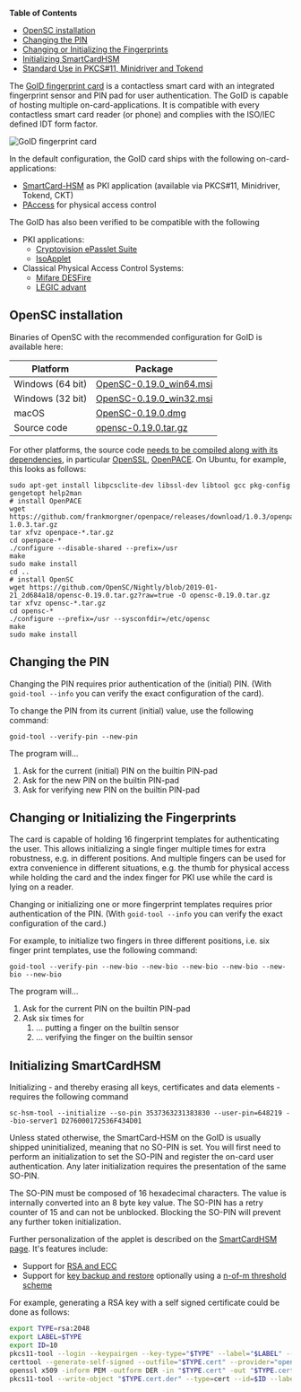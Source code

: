 **Table of Contents**
- [OpenSC installation](#opensc-installation)
- [Changing the PIN](#changing-the-pin)
- [Changing or Initializing the Fingerprints](#changing-or-initializing-the-fingerprints)
- [Initializing SmartCardHSM](#initializing-smartcardhsm)
- [Standard Use in PKCS#11, Minidriver and Tokend](#standard-use-in-pkcs11-minidriver-and-tokend)

The [GoID fingerprint
card](https://github.com/OpenSC/OpenSC/wiki/attachments/wiki/GoID_EN.PDF) is a
contactless smart card with an integrated fingerprint sensor and PIN pad for
user authentication. The GoID is capable of hosting multiple
on-card-applications. It is compatible with every contactless smart card reader
(or phone) and complies with the ISO/IEC defined IDT form factor.

![GoID fingerprint card](https://github.com/OpenSC/OpenSC/wiki/attachments/wiki/GoID.jpeg)

In the default configuration, the GoID card ships with the following on-card-applications:
- [SmartCard-HSM](https://github.com/OpenSC/OpenSC/wiki/SmartCardHSM) as PKI
  application (available via PKCS#11, Minidriver, Tokend, CKT)
- [PAccess](https://www.cryptoplexity.informatik.tu-darmstadt.de/media/crypt/publications_1/access_control.pdf)
  for physical access control

The GoID has also been verified to be compatible with the following
- PKI applications:
  - [Cryptovision ePasslet Suite](https://www.cryptovision.com/en/products/epasslet/)
  - [IsoApplet](https://github.com/philipWendland/IsoApplet)
- Classical Physical Access Control Systems:
  - [Mifare DESFire](https://www.mifare.net/en/products/chip-card-ics/mifare-desfire/)
  - [LEGIC advant](https://www.legic.com/technology-platform/smartcard-ics/)

## OpenSC installation

Binaries of OpenSC with the recommended configuration for GoID is available here:

| Platform         | Package |
| ---------------- | ------- |
| Windows (64 bit) | [OpenSC-0.19.0_win64.msi](https://github.com/OpenSC/Nightly/blob/2019-01-21_2d684a18/OpenSC-0.19.0_win64.msi?raw=true) |
| Windows (32 bit) | [OpenSC-0.19.0_win32.msi](https://github.com/OpenSC/Nightly/blob/2019-01-21_2d684a18/OpenSC-0.19.0_win32.msi?raw=true) |
| macOS            | [OpenSC-0.19.0.dmg](https://github.com/OpenSC/Nightly/blob/2019-01-21_2d684a18/OpenSC-0.19.0.dmg?raw=true)             |
| Source code      | [opensc-0.19.0.tar.gz](https://github.com/OpenSC/Nightly/blob/2019-01-21_2d684a18/opensc-0.19.0.tar.gz?raw=true)       |

For other platforms, the source code [needs to be compiled along with its dependencies](https://github.com/OpenSC/OpenSC/wiki/Compiling-and-Installing-on-Unix-flavors), in particular [OpenSSL](https://www.openssl.org/), [OpenPACE](https://github.com/frankmorgner/openpace). On Ubuntu, for example, this looks as follows:
```
sudo apt-get install libpcsclite-dev libssl-dev libtool gcc pkg-config gengetopt help2man
# install OpenPACE
wget https://github.com/frankmorgner/openpace/releases/download/1.0.3/openpace-1.0.3.tar.gz
tar xfvz openpace-*.tar.gz
cd openpace-*
./configure --disable-shared --prefix=/usr
make
sudo make install
cd ..
# install OpenSC
wget https://github.com/OpenSC/Nightly/blob/2019-01-21_2d684a18/opensc-0.19.0.tar.gz?raw=true -O opensc-0.19.0.tar.gz
tar xfvz opensc-*.tar.gz
cd opensc-*
./configure --prefix=/usr --sysconfdir=/etc/opensc
make
sudo make install
```

## Changing the PIN

Changing the PIN requires prior authentication of the (initial) PIN.  (With
`goid-tool --info` you can verify the exact configuration of the card).

To change the PIN from its current (initial) value, use the following command:
```
goid-tool --verify-pin --new-pin
```
The program will...
1. Ask for the current (initial) PIN on the builtin PIN-pad
2. Ask for the new PIN on the builtin PIN-pad
3. Ask for verifying new PIN on the builtin PIN-pad

## Changing or Initializing the Fingerprints

The card is capable of holding 16 fingerprint templates for authenticating the
user. This allows initializing a single finger multiple times for extra
robustness, e.g. in different positions. And multiple fingers can be used for
extra convenience in different situations, e.g. the thumb for physical access
while holding the card and the index finger for PKI use while the card is lying
on a reader.

Changing or initializing one or more fingerprint templates requires prior
authentication of the PIN.  (With `goid-tool --info` you can verify the exact
configuration of the card.)

For example, to initialize two fingers in three different positions, i.e. six
finger print templates, use the following command:
```
goid-tool --verify-pin --new-bio --new-bio --new-bio --new-bio --new-bio --new-bio
```
The program will...
1. Ask for the current PIN on the builtin PIN-pad
2. Ask six times for
   1. ... putting a finger on the builtin sensor
   2. ... verifying the finger on the builtin sensor

## Initializing SmartCardHSM

Initializing - and thereby erasing all keys, certificates and data elements - requires the following command

```
sc-hsm-tool --initialize --so-pin 3537363231383830 --user-pin=648219 --bio-server1 D276000172536F434D01
```

Unless stated otherwise, the SmartCard-HSM on the GoID is usually shipped
uninitialized, meaning that no SO-PIN is set. You will first need to perform an
initialization to set the SO-PIN and register the on-card user authentication.
Any later initialization requires the presentation of the same SO-PIN.

The SO-PIN must be composed of 16 hexadecimal characters. The value is
internally converted into an 8 byte key value. The SO-PIN has a retry counter
of 15 and can not be unblocked. Blocking the SO-PIN will prevent any further
token initialization.

Further personalization of the applet is described on the [SmartCardHSM
page](https://github.com/OpenSC/OpenSC/wiki/SmartCardHSM). It's features include:
- Support for [RSA and ECC](https://github.com/OpenSC/OpenSC/wiki/SmartCardHSM#generate-key-pair)
- Support for [key backup and
  restore](https://github.com/OpenSC/OpenSC/wiki/SmartCardHSM#using-key-backup-and-restore)
  optionally using a [n-of-m threshold
  scheme](https://github.com/OpenSC/OpenSC/wiki/SmartCardHSM#using-a-n-of-m-threshold-scheme)

For example, generating a RSA key with a self signed certificate could be done as follows:
```sh
export TYPE=rsa:2048
export LABEL=$TYPE
export ID=10
pkcs11-tool --login --keypairgen --key-type="$TYPE" --label="$LABEL" --id=$ID
certtool --generate-self-signed --outfile="$TYPE.cert" --provider="opensc-pkcs11.so" --load-privkey "pkcs11:object=$LABEL;type=private" --load-pubkey "pkcs11:object=$LABEL;type=public"
openssl x509 -inform PEM -outform DER -in "$TYPE.cert" -out "$TYPE.cert.der"
pkcs11-tool --write-object "$TYPE.cert.der" --type=cert --id=$ID --label="$LABEL"
```
